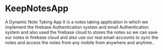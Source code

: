 # KeepNotesApp
A Dynamic Note Taking App 
It is a notes taking application in which we implement the firebase Authentication system and email Authentication system and also used the firebase cloud to stores the notes 
so we can save our notes in firebase cloud and also use our real email-accounts to sync the notes and access the notes from any mobile from anywhere and anytime..
